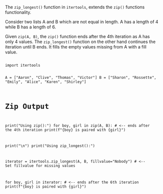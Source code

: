 The `zip_longest()` function in `itertools`, extends the `zip()` functions functionality.

Consider two lists A and B which are not equal in length. A has a length of 4 while B has a length of 6.

Given `zip(A, B)`, the `zip()` function ends after the 4th iteration as A has only 4 values.  The `zip_longest()` function on the other hand continues the iteration until B ends. It fills the empty values missing from A with a fill value.

<codeblock language="python" type="lesson">
<code>
import itertools

A = ["Aaron", "Clive", "Thomas", "Victor"]
B = ["Sharon", "Rossette", "Emily", "Alice", "Karen", "Shirley"]

# Zip Output
print("Using zip():")
for boy, girl in zip(A, B): # <-- ends after the 4th iteration
  print(f"{boy} is paired with {girl}")



print("\n")
print("Using zip_longest():")

iterator = itertools.zip_longest(A, B, fillvalue="Nobody") # <-- Set fillvalue for missing values

for boy, girl in iterator: # <-- ends after the 6th iteration
  print(f"{boy} is paired with {girl}")
</code>
</codeblock>
